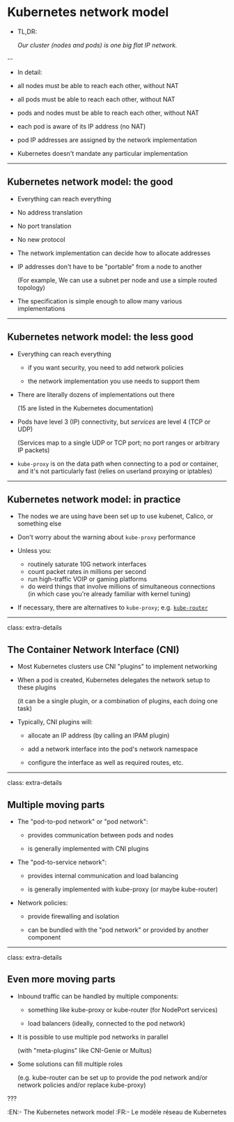 # Kubernetes network model

- TL,DR:

  *Our cluster (nodes and pods) is one big flat IP network.*

--

- In detail:

 - all nodes must be able to reach each other, without NAT

 - all pods must be able to reach each other, without NAT

 - pods and nodes must be able to reach each other, without NAT

 - each pod is aware of its IP address (no NAT)

 - pod IP addresses are assigned by the network implementation

- Kubernetes doesn't mandate any particular implementation

---

## Kubernetes network model: the good

- Everything can reach everything

- No address translation

- No port translation

- No new protocol

- The network implementation can decide how to allocate addresses

- IP addresses don't have to be "portable" from a node to another

  (For example, We can use a subnet per node and use a simple routed topology)

- The specification is simple enough to allow many various implementations

---

## Kubernetes network model: the less good

- Everything can reach everything

  - if you want security, you need to add network policies

  - the network implementation you use needs to support them

- There are literally dozens of implementations out there

  (15 are listed in the Kubernetes documentation)

- Pods have level 3 (IP) connectivity, but *services* are level 4 (TCP or UDP)

  (Services map to a single UDP or TCP port; no port ranges or arbitrary IP packets)

- `kube-proxy` is on the data path when connecting to a pod or container,
  <br/>and it's not particularly fast (relies on userland proxying or iptables)

---

## Kubernetes network model: in practice

- The nodes we are using have been set up to use kubenet, Calico, or something else

- Don't worry about the warning about `kube-proxy` performance

- Unless you:

  - routinely saturate 10G network interfaces
  - count packet rates in millions per second
  - run high-traffic VOIP or gaming platforms
  - do weird things that involve millions of simultaneous connections
    <br/>(in which case you're already familiar with kernel tuning)

- If necessary, there are alternatives to `kube-proxy`; e.g.
  [`kube-router`](https://www.kube-router.io)

---

class: extra-details

## The Container Network Interface (CNI)

- Most Kubernetes clusters use CNI "plugins" to implement networking

- When a pod is created, Kubernetes delegates the network setup to these plugins

  (it can be a single plugin, or a combination of plugins, each doing one task)

- Typically, CNI plugins will:

  - allocate an IP address (by calling an IPAM plugin)

  - add a network interface into the pod's network namespace

  - configure the interface as well as required routes, etc.

---

class: extra-details

## Multiple moving parts

- The "pod-to-pod network" or "pod network":

  - provides communication between pods and nodes

  - is generally implemented with CNI plugins

- The "pod-to-service network":

  - provides internal communication and load balancing

  - is generally implemented with kube-proxy (or maybe kube-router)

- Network policies:

  - provide firewalling and isolation

  - can be bundled with the "pod network" or provided by another component

---

class: extra-details

## Even more moving parts

- Inbound traffic can be handled by multiple components:

  - something like kube-proxy or kube-router (for NodePort services)

  - load balancers (ideally, connected to the pod network)

- It is possible to use multiple pod networks in parallel

  (with "meta-plugins" like CNI-Genie or Multus)

- Some solutions can fill multiple roles

  (e.g. kube-router can be set up to provide the pod network and/or network policies and/or replace kube-proxy)

???

:EN:- The Kubernetes network model
:FR:- Le modèle réseau de Kubernetes
